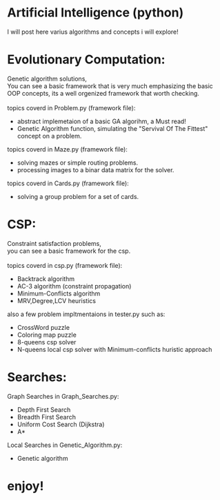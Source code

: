 # Artificial Intelligence (python)
I will post here varius algorithms and concepts i will explore!

# Evolutionary Computation:
Genetic algorithm solutions, <br/>
You can see a basic framework that is very much emphasizing the basic OOP concepts, its a well orgenized framework that worth checking.  <br/>
<br/>
topics coverd in Problem.py (framework file):
- abstract implemetaion of a basic GA algorihm, a Must read!
- Genetic Algorithm function, simulating the "Servival Of The Fittest" concept on a problem.

topics coverd in Maze.py (framework file):
- solving mazes or simple routing problems.
- processing images to a binar data matrix for the solver. 

topics coverd in Cards.py (framework file):
- solving a group problem for a set of cards.

# CSP:
Constraint satisfaction problems, <br/>
you can see a basic framework for the csp.<br/>
<br/>
topics coverd in csp.py (framework file):
- Backtrack algorithm
- AC-3 algorithm (constraint propagation)
- Minimum-Conflicts algorithm
- MRV,Degree,LCV heuristics

also a few problem impltmentaions in tester.py such as:
- CrossWord puzzle
- Coloring map puzzle
- 8-queens csp solver
- N-queens local csp solver with Minimum-conflicts huristic approach

# Searches:
Graph Searches in Graph_Searches.py:
- Depth First Search
- Breadth First Search
- Uniform Cost Search (Dijkstra)
- A*

Local Searches in Genetic_Algorithm.py:
- Genetic algorithm

# enjoy!
